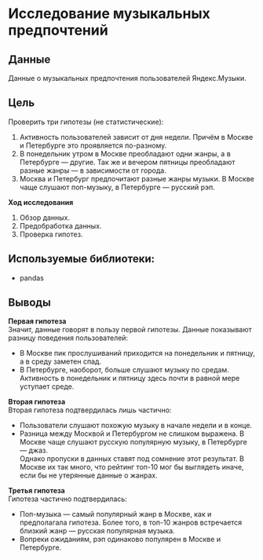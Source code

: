 # Исследование музыкальных предпочтений

## Данные
Данные о музыкальных предпочтения пользователей Яндекс.Музыки.


## Цель

Проверить три гипотезы (не статистические):
1. Активность пользователей зависит от дня недели. Причём в Москве и Петербурге это проявляется по-разному.
2. В понедельник утром в Москве преобладают одни жанры, а в Петербурге — другие. Так же и вечером пятницы преобладают разные жанры — в зависимости от города. 
3. Москва и Петербург предпочитают разные жанры музыки. В Москве чаще слушают поп-музыку, в Петербурге — русский рэп.

**Ход исследования**
 1. Обзор данных.
 2. Предобработка данных.
 3. Проверка гипотез.

## Используемые библиотеки:

- pandas

## Выводы

**Первая гипотеза**
<br>Значит, данные говорят в пользу первой гипотезы. Данные показывают разницу поведения пользователей:
- В Москве пик прослушиваний приходится на понедельник и пятницу, а в среду заметен спад.
- В Петербурге, наоборот, больше слушают музыку по средам. Активность в понедельник и пятницу здесь почти в равной мере уступает среде.

**Вторая гипотеза**
<br>Вторая гипотеза подтвердилась лишь частично:
- Пользователи слушают похожую музыку в начале недели и в конце.
- Разница между Москвой и Петербургом не слишком выражена. В Москве чаще слушают русскую популярную музыку, в Петербурге — джаз.
<br>Однако пропуски в данных ставят под сомнение этот результат. В Москве их так много, что рейтинг топ-10 мог бы выглядеть иначе, если бы не утерянные данные о жанрах.

**Третья гипотеза**
<br>Гипотеза частично подтвердилась:
- Поп-музыка — самый популярный жанр в Москве, как и предполагала гипотеза. Более того, в топ-10 жанров встречается близкий жанр — русская популярная музыка.
- Вопреки ожиданиям, рэп одинаково популярен в Москве и Петербурге.